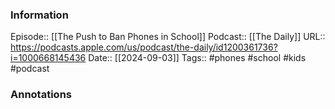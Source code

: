 ### Information

Episode:: [[The Push to Ban Phones in School]]
Podcast:: [[The Daily]]
URL:: https://podcasts.apple.com/us/podcast/the-daily/id1200361736?i=1000668145436
Date:: [[2024-09-03]]
Tags:: #phones #school #kids
#podcast


### Annotations

